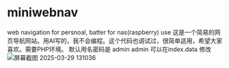 # miniwebnav
web navigation for persnoal, batter for nas(raspberry) use
这是一个简易的网页导航网站。用AI写的，我不会编程。这个代码也调试过，很简单适用，希望大家喜欢。需要PHP环境。
默认用名密码是 admin admin
可以在index.data 修改
![屏幕截图 2025-03-29 131036](https://github.com/user-attachments/assets/79d81a33-00e6-4818-94e0-3b77e910d3d2)
